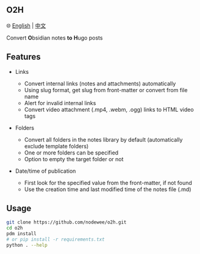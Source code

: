 ## O2H

🌐 [English](README.md) | [中文](README_zh.md)

Convert **O**bsidian notes **to** **H**ugo posts

## Features

- Links
  - Convert internal links (notes and attachments) automatically
  - Using slug format, get slug from front-matter or convert from file name
  - Alert for invalid internal links
  - Convert video attachment (.mp4, .webm, .ogg) links to HTML video tags

- Folders
  - Convert all folders in the notes library by default (automatically exclude template folders)
  - One or more folders can be specified
  - Option to empty the target folder or not

- Date/time of publication
  - First look for the specified value from the front-matter, if not found
  - Use the creation time and last modified time of the notes file (.md)

## Usage

```sh
git clone https://github.com/nodewee/o2h.git
cd o2h
pdm install
# or pip install -r requirements.txt
python . --help
```
